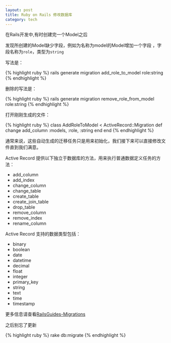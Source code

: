 ```yaml
---
layout: post
title: Ruby on Rails 修改数据库
category: tech
---
```

在Rails开发中,有时创建完一个Model之后

发现所创建的Model缺少字段，例如为名称为model的Model增加一个字段 ，字段名称为`role`，类型为`string`

写法是：

{% highlight ruby %}
rails generate migration add_role_to_model role:string
{% endhighlight %}

删除的写法是：

{% highlight ruby %}
rails generate migration remove_role_from_model role:string
{% endhighlight %}

打开刚刚生成的文件：

{% highlight ruby %}
class AddRoleToModel < ActiveRecord::Migration
  def change
    add_column :models, :role, :string
  end
end
{% endhighlight %}

通常来说，这些自动生成的迁移任务只是用来初始化，我们接下来可以直接修改文件直到我们满意。

Active Record 提供以下独立于数据库的方法，用来执行普通数据定义任务的方法：

*  add_column
*  add_index
*  change_column
*  change_table
*  create_table
*  create_join_table
*  drop_table
*  remove_column
*  remove_index
*  rename_column

Active Record 支持的数据类型包括：

*  binary
*  boolean
*  date
*  datetime
*  decimal
*  float
*  integer
*  primary_key
*  string
*  text
*  time
*  timestamp

更多信息请查看<a href="http://guides.ruby-china.org/active_record_migrations.html" target="_blank">RailsGuides-Migrations</a>

之后别忘了更新

{% highlight ruby %}
rake db:migrate 
{% endhighlight %}
